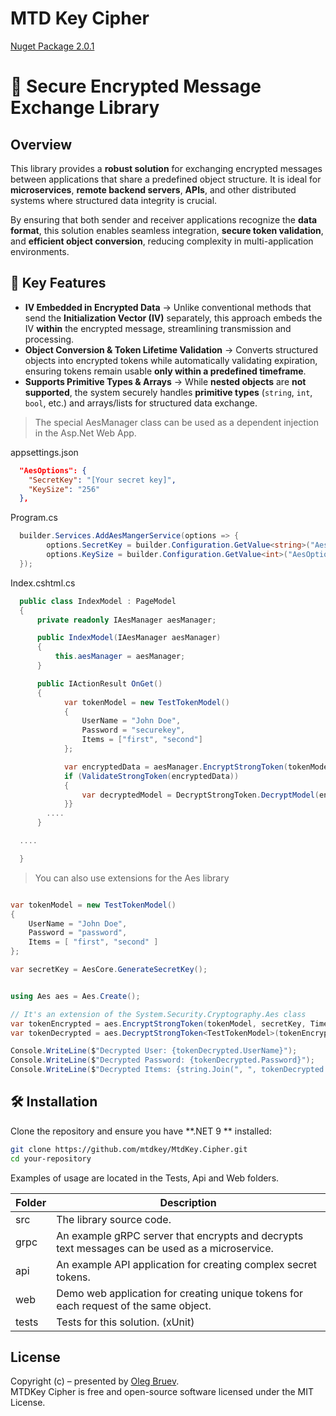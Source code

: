 ﻿# MTD Key Cipher 
<a href="https://www.nuget.org/packages/MtdKey.Cipher">Nuget Package 2.0.1</a> 
# 🔐 Secure Encrypted Message Exchange Library

## Overview
This library provides a **robust solution** for exchanging encrypted messages between applications that share a predefined object structure. It is ideal for **microservices**, **remote backend servers**, **APIs**, and other distributed systems where structured data integrity is crucial.

By ensuring that both sender and receiver applications recognize the **data format**, this solution enables seamless integration, **secure token validation**, and **efficient object conversion**, reducing complexity in multi-application environments.

## 🔹 Key Features
- **IV Embedded in Encrypted Data** → Unlike conventional methods that send the **Initialization Vector (IV)** separately, this approach embeds the IV **within** the encrypted message, streamlining transmission and processing.
- **Object Conversion & Token Lifetime Validation** → Converts structured objects into encrypted tokens while automatically validating expiration, ensuring tokens remain usable **only within a predefined timeframe**.
- **Supports Primitive Types & Arrays** → While **nested objects** are **not supported**, the system securely handles **primitive types** (`string`, `int`, `bool`, etc.) and arrays/lists for structured data exchange.

> The special AesManager class can be used as a dependent injection in the Asp.Net Web App.

appsettings.json
```json
  "AesOptions": {
    "SecretKey": "[Your secret key]",
    "KeySize": "256"
  },
```
Program.cs
```cs
  builder.Services.AddAesMangerService(options => {
        options.SecretKey = builder.Configuration.GetValue<string>("AesOptions:SecretKey");
        options.KeySize = builder.Configuration.GetValue<int>("AesOptions:KeySize");
  });
```
Index.cshtml.cs
```cs
  public class IndexModel : PageModel
  {
      private readonly IAesManager aesManager;

      public IndexModel(IAesManager aesManager)
      {
          this.aesManager = aesManager;
      }

      public IActionResult OnGet()
      {
            var tokenModel = new TestTokenModel()
            {
                UserName = "John Doe",
                Password = "securekey",
                Items = ["first", "second"]
            }; 

            var encryptedData = aesManager.EncryptStrongToken(tokenModel, TimeSpan.FromSeconds(60));
            if (ValidateStrongToken(encryptedData))
            {
                var decryptedModel = DecryptStrongToken.DecryptModel(encryptedData);
            }}      
        ....
      }

  ....

  }

```

> You can also use extensions for the Aes library

```cs

var tokenModel = new TestTokenModel()
{
    UserName = "John Doe",
    Password = "password",
    Items = [ "first", "second" ] 
};

var secretKey = AesCore.GenerateSecretKey();


using Aes aes = Aes.Create();

// It's an extension of the System.Security.Cryptography.Aes class
var tokenEncrypted = aes.EncryptStrongToken(tokenModel, secretKey, TimeSpan.FromSeconds(60));
var tokenDecrypted = aes.DecryptStrongToken<TestTokenModel>(tokenEncrypted, secretKey);

Console.WriteLine($"Decrypted User: {tokenDecrypted.UserName}");
Console.WriteLine($"Decrypted Password: {tokenDecrypted.Password}");
Console.WriteLine($"Decrypted Items: {string.Join(", ", tokenDecrypted.Items)}");

```

## 🛠 Installation
Clone the repository and ensure you have **.NET 9 ** installed:
```bash
git clone https://github.com/mtdkey/MtdKey.Cipher.git
cd your-repository
```

Examples of usage are located in the Tests, Api and Web folders.

| Folder        | Description                    |
| ------------- | -------------------------------|
| src           | The library source code.           |
| grpc          | An example gRPC server that encrypts and decrypts text messages can be used as a microservice. |
| api           | An example API application for creating complex secret tokens. |
| web           | Demo web application for creating unique tokens for each request of the same object. |
| tests         | Tests for this solution.  (xUnit) |

## License    
Copyright (c) – presented by [Oleg Bruev](https://github.com/olegbruev/).  
MTDKey Cipher is free and open-source software licensed under the MIT License.
